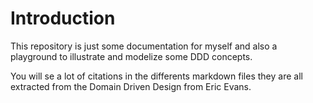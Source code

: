 # Introduction

This repository is just some documentation for myself and also a playground to illustrate and modelize some DDD concepts.

You will se a lot of citations in the differents markdown files they are all extracted from the Domain Driven Design from Eric Evans.
